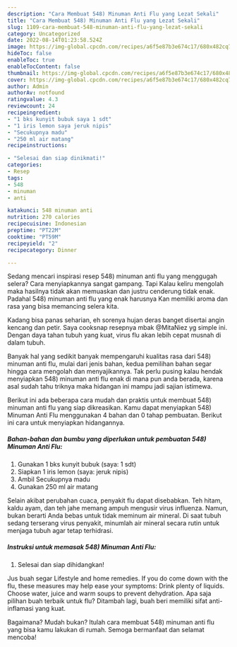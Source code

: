 ```yaml
---
description: "Cara Membuat 548) Minuman Anti Flu yang Lezat Sekali"
title: "Cara Membuat 548) Minuman Anti Flu yang Lezat Sekali"
slug: 1109-cara-membuat-548-minuman-anti-flu-yang-lezat-sekali
category: Uncategorized
date: 2022-08-14T01:23:58.524Z
image: https://img-global.cpcdn.com/recipes/a6f5e87b3e674c17/680x482cq70/548-minuman-anti-flu-foto-resep-utama.jpg
hideToc: false
enableToc: true
enableTocContent: false
thumbnail: https://img-global.cpcdn.com/recipes/a6f5e87b3e674c17/680x482cq70/548-minuman-anti-flu-foto-resep-utama.jpg
cover: https://img-global.cpcdn.com/recipes/a6f5e87b3e674c17/680x482cq70/548-minuman-anti-flu-foto-resep-utama.jpg
author: Admin
authorAv: notfound
ratingvalue: 4.3
reviewcount: 24
recipeingredient:
- "1 bks kunyit bubuk saya 1 sdt"
- "1 iris lemon saya jeruk nipis"
- "Secukupnya madu"
- "250 ml air matang"
recipeinstructions:

- "Selesai dan siap dinikmati!"
categories:
- Resep
tags:
- 548
- minuman
- anti

katakunci: 548 minuman anti 
nutrition: 270 calories
recipecuisine: Indonesian
preptime: "PT22M"
cooktime: "PT59M"
recipeyield: "2"
recipecategory: Dinner

---
```



Sedang mencari inspirasi resep 548) minuman anti flu yang menggugah selera? Cara menyiapkannya sangat gampang. Tapi Kalau keliru mengolah maka hasilnya tidak akan memuaskan dan justru cenderung tidak enak. Padahal 548) minuman anti flu yang enak harusnya Kan memiliki aroma dan rasa yang bisa memancing selera kita.


Kadang bisa panas seharian, eh sorenya hujan deras banget disertai angin kencang dan petir. Saya cooksnap resepnya mbak @MitaNiez yg simple ini. Dengan daya tahan tubuh yang kuat, virus flu akan lebih cepat musnah di dalam tubuh.

Banyak hal yang sedikit banyak mempengaruhi kualitas rasa dari 548) minuman anti flu, mulai dari jenis bahan, kedua pemilihan bahan segar hingga cara mengolah dan menyajikannya. Tak perlu pusing kalau hendak menyiapkan 548) minuman anti flu enak di mana pun anda berada, karena asal sudah tahu triknya maka hidangan ini mampu jadi sajian istimewa.


Berikut ini ada beberapa cara mudah dan praktis untuk membuat 548) minuman anti flu yang siap dikreasikan. Kamu dapat menyiapkan 548) Minuman Anti Flu menggunakan 4 bahan dan 0 tahap pembuatan. Berikut ini cara untuk menyiapkan hidangannya.

<!--inarticleads1-->

##### Bahan-bahan dan bumbu yang diperlukan untuk pembuatan 548) Minuman Anti Flu:

1. Gunakan 1 bks kunyit bubuk (saya: 1 sdt)
1. Siapkan 1 iris lemon (saya: jeruk nipis)
1. Ambil Secukupnya madu
1. Gunakan 250 ml air matang


Selain akibat perubahan cuaca, penyakit flu dapat disebabkan. Teh hitam, kaldu ayam, dan teh jahe memang ampuh mengusir virus influenza. Namun, bukan berarti Anda bebas untuk tidak meminum air mineral. Di saat tubuh sedang terserang virus penyakit, minumlah air mineral secara rutin untuk menjaga tubuh agar tetap terhidrasi. 

<!--inarticleads2-->

##### Instruksi untuk memasak 548) Minuman Anti Flu:


1. Selesai dan siap dihidangkan!

Jus buah segar Lifestyle and home remedies. If you do come down with the flu, these measures may help ease your symptoms: Drink plenty of liquids. Choose water, juice and warm soups to prevent dehydration. Apa saja pilihan buah terbaik untuk flu? Ditambah lagi, buah beri memiliki sifat anti-inflamasi yang kuat. 

Bagaimana? Mudah bukan? Itulah cara membuat 548) minuman anti flu yang bisa kamu lakukan di rumah. Semoga bermanfaat dan selamat mencoba!
